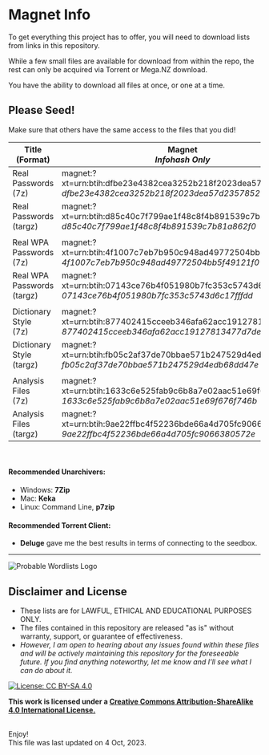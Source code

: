 # Magnet Info


To get everything this project has to offer, you will need to download lists from links in this repository.

While a few small files are available for download from within the repo, the rest can only be acquired via Torrent or Mega.NZ download.

You have the ability to download all files at once, or one at a time.

## Please Seed!
Make sure that others have the same access to the files that you did!

| Title<br> (Format)| Magnet<br> *Infohash Only* | Download Size |
| --- | --- | --- |
| Real Passwords<br> (7z) | magnet:?xt=urn:btih:dfbe23e4382cea3252b218f2023dea57d2357852<br> *dfbe23e4382cea3252b218f2023dea57d2357852* | 5.0 G.B |
| Real Passwords<br> (targz) | magnet:?xt=urn:btih:d85c40c7f799ae1f48c8f4b891539c7b81a862f0<br> *d85c40c7f799ae1f48c8f4b891539c7b81a862f0* | 8.0 GB |
| | | |
| Real WPA Passwords<br> (7z) | magnet:?xt=urn:btih:4f1007c7eb7b950c948ad49772504bb5f49121f0<br> *4f1007c7eb7b950c948ad49772504bb5f49121f0* | 4.27 GB |
| Real WPA Passwords<br> (targz) | magnet:?xt=urn:btih:07143ce76b4f051980b7fc353c5743d6c17fffdd<br> *07143ce76b4f051980b7fc353c5743d6c17fffdd* | 7.48 GB |
| | | |
| Dictionary Style<br> (7z) | magnet:?xt=urn:btih:877402415cceeb346afa62acc19127813477d7de<br> *877402415cceeb346afa62acc19127813477d7de* | 468.8 MB |
| Dictionary Style<br> (targz) | magnet:?xt=urn:btih:fb05c2af37de70bbae571b247529d4edb68dd47e<br> *fb05c2af37de70bbae571b247529d4edb68dd47e* | 598.2 MB|
| | | |
| Analysis Files<br> (7z) | magnet:?xt=urn:btih:1633c6e525fab9c6b8a7e02aac51e69f676f746b<br> *1633c6e525fab9c6b8a7e02aac51e69f676f746b* | 284.2 MB |
| Analysis Files<br> (targz) | magnet:?xt=urn:btih:9ae22ffbc4f52236bde66a4d705fc9066380572e<br> *9ae22ffbc4f52236bde66a4d705fc9066380572e* | 416.8 MB |

<br>

#### Recommended Unarchivers:
* Windows: __7Zip__
* Mac: __Keka__
* Linux: Command Line, __p7zip__

#### Recommended Torrent Client:
* __Deluge__ gave me the best results in terms of connecting to the seedbox.


***

![Probable Wordlists Logo](https://raw.githubusercontent.com/berzerk0/Probable-Wordlists/master/ProbableWordlistLogo.png)

## Disclaimer and License
 + These lists are for LAWFUL, ETHICAL AND EDUCATIONAL PURPOSES ONLY.
 + The files contained in this repository are released "as is" without warranty, support, or guarantee of effectiveness.
 + *However, I am open to hearing about any issues found within these files and will be actively maintaining this repository for the foreseeable future. If you find anything noteworthy, let me know and I'll see what I can do about it.*

 [![License: CC BY-SA 4.0](https://img.shields.io/badge/License-CC%20BY--SA%204.0-lightgrey.svg)](http://creativecommons.org/licenses/by-sa/4.0/)

 __This work is licensed under a [Creative Commons Attribution-ShareAlike 4.0 International License.](https://creativecommons.org/licenses/by-sa/4.0/)__

<br>
Enjoy!

<br>
This file was last updated on 4 Oct, 2023.
